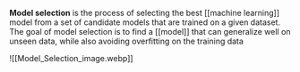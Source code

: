 **Model selection** is the process of selecting the best [[machine learning]] model from a set of candidate models that are trained on a given dataset. The goal of model selection is to find a [[model]] that can generalize well on unseen data, while also avoiding overfitting on the training data

![[Model_Selection_image.webp]]